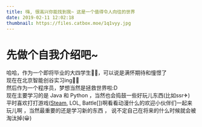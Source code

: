 ```yaml
---
title: 嗨, 很高兴你能找到我~ 这是一个值得令人向往的世界
date: 2019-02-11 12:02:18
thumbnail: https://files.catbox.moe/1q1vyy.jpg
---
```


# 先做个自我介绍吧~
<!--more-->
哈哈，作为一个即将毕业的大四学生🙋‍♂️，可以说是满怀期待和憧憬了  
现在在北京智能创谷实习ing👩‍💻  
然后作为一个程序员，梦想当然是拯救世界啦:D  
现在主要学习的是 Java 和 Python ，当然也会捣鼓一些好玩儿东西(比如ssr✈)  
平时喜欢打打游戏([Steam](https://steamcommunity.com/id/origneva/), LOL, Battle[])啊看看动漫什么的欢迎小伙伴们一起来玩儿啊 ，当然最重要的还是学习新的东西 ， 说不定自己在将来的什么时候就会被淘汰掉(😀)

